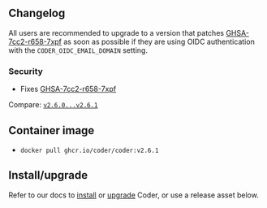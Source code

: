 ## Changelog

All users are recommended to upgrade to a version that patches
[GHSA-7cc2-r658-7xpf](https://github.com/onchainengineering/hmi-wirtual/security/advisories/GHSA-7cc2-r658-7xpf)
as soon as possible if they are using OIDC authentication with the
`CODER_OIDC_EMAIL_DOMAIN` setting.

### Security

- Fixes [GHSA-7cc2-r658-7xpf](https://github.com/onchainengineering/hmi-wirtual/security/advisories/GHSA-7cc2-r658-7xpf)

Compare: [`v2.6.0...v2.6.1`](https://github.com/onchainengineering/hmi-wirtual/compare/v2.6.0...v2.6.1)

## Container image

- `docker pull ghcr.io/coder/coder:v2.6.1`

## Install/upgrade

Refer to our docs to [install](https://coder.com/docs/install) or [upgrade](https://coder.com/docs/admin/upgrade) Coder, or use a release asset below.
